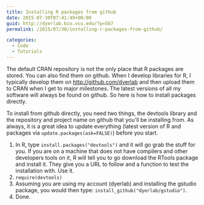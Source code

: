 ```yaml
---
title: Installing R packages from github
date: 2015-07-30T07:41:49+00:00
guid: http://dyerlab.bio.vcu.edu/?p=567
permalink: /2015/07/30/installing-r-packages-from-github/

categories:
  - Code
  - Tutorials
---
```

The default CRAN repository is not the only place that R packages are stored.  You can also find them on github.  When I develop libraries for R, I typically develop them on <http://github.com/dyerlab> and then upload them to CRAN when I get to major milestones.  The latest versions of all my software will always be found on github.  So here is how to install packages directly.<!--more-->

To install from github directly, you need two things, the devtools library and the repository and project name on github that you'll be installing from.  As always, it is a great idea to update everything (latest version of R and packages via `update.packages(ask=FALSE)`) before you start.

  1. In R, type `install.packages("devtools")` and it will go grab the stuff for you.  If you are on a machine that does not have compilers and other developers tools on it, R will tell you to go download the RTools package and install it.  They give you a URL to follow and a function to test the installation with.  Use it.
  2. `require(devtools)`
  3. Assuming you are using my account (dyerlab) and installing the gstudio package, you would then type: `install_github("dyerlab/gstudio")`.
  4. Done.